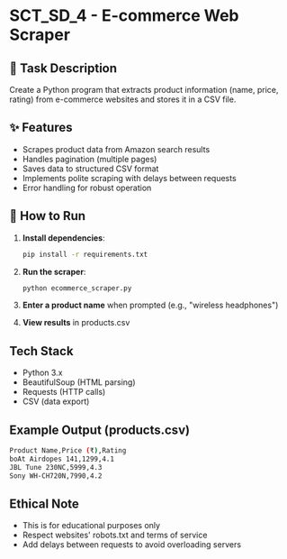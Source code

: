 # SCT_SD_4 - E-commerce Web Scraper

## 📝 Task Description
Create a Python program that extracts product information (name, price, rating) from e-commerce websites and stores it in a CSV file.

## ✨ Features
- Scrapes product data from Amazon search results
- Handles pagination (multiple pages)
- Saves data to structured CSV format
- Implements polite scraping with delays between requests
- Error handling for robust operation

## 🚀 How to Run

1. **Install dependencies**:
   ```bash
   pip install -r requirements.txt
   
2. **Run the scraper**:
   ```bash
   python ecommerce_scraper.py

3. **Enter a product name** when prompted (e.g., "wireless headphones")

4. **View results** in products.csv

## Tech Stack
- Python 3.x
- BeautifulSoup (HTML parsing)
- Requests (HTTP calls)
- CSV (data export)

## Example Output (products.csv)
   ```bash
   Product Name,Price (₹),Rating
   boAt Airdopes 141,1299,4.1
   JBL Tune 230NC,5999,4.3
   Sony WH-CH720N,7990,4.2
   ```
   
## Ethical Note
- This is for educational purposes only
- Respect websites' robots.txt and terms of service
- Add delays between requests to avoid overloading servers
